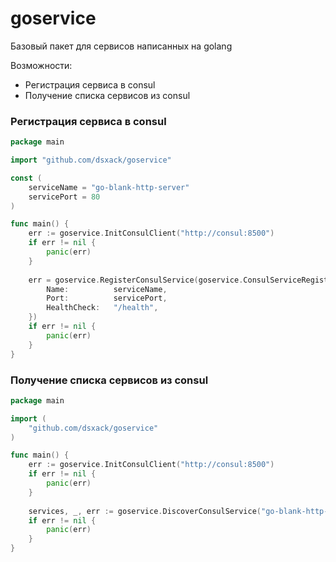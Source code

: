 # goservice

Базовый пакет для сервисов написанных на golang

Возможности:

* Регистрация сервиса в consul
* Получение списка сервисов из consul


### Регистрация сервиса в consul

```go
package main

import "github.com/dsxack/goservice"

const (
	serviceName = "go-blank-http-server"
	servicePort = 80
)

func main() {
	err := goservice.InitConsulClient("http://consul:8500")
	if err != nil {
		panic(err)
	}
	
	err = goservice.RegisterConsulService(goservice.ConsulServiceRegistration{
		Name:          serviceName,
		Port:          servicePort,
		HealthCheck:   "/health",
	})
	if err != nil {
		panic(err)
	}
}
```

### Получение списка сервисов из consul

```go
package main

import (
	"github.com/dsxack/goservice"
)

func main() {
	err := goservice.InitConsulClient("http://consul:8500")
	if err != nil {
		panic(err)
	}
	
	services, _, err := goservice.DiscoverConsulService("go-blank-http-server")
	if err != nil {
		panic(err)
	}
}
```
